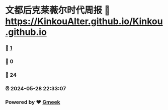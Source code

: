 # 文都后克莱薇尔时代周报 :link: https://KinkouAlter.github.io/Kinkou.github.io 
### :page_facing_up: [1](https://KinkouAlter.github.io/Kinkou.github.io/tag.html) 
### :speech_balloon: 0 
### :hibiscus: 24 
### :alarm_clock: 2024-05-28 22:33:07 
### Powered by :heart: [Gmeek](https://github.com/Meekdai/Gmeek)

